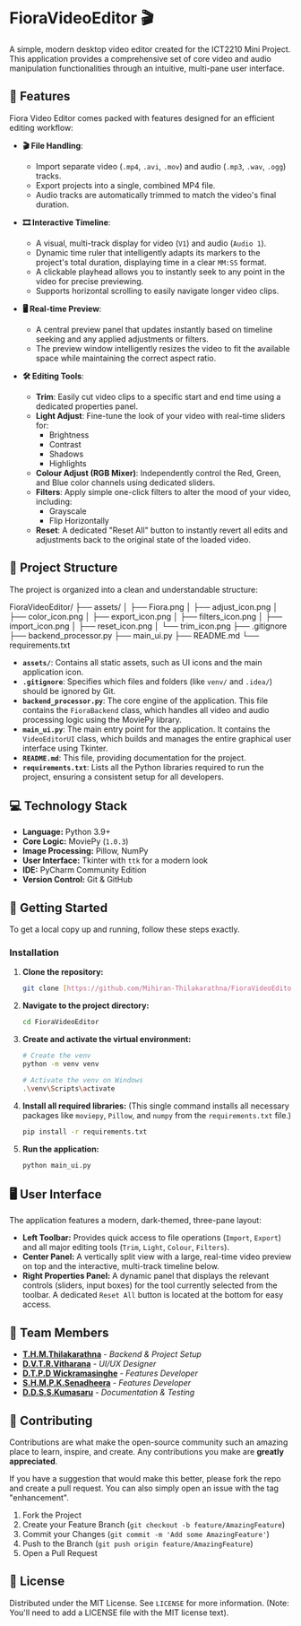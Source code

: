 # FioraVideoEditor 🎬

A simple, modern desktop video editor created for the ICT2210 Mini Project. This application provides a comprehensive set of core video and audio manipulation functionalities through an intuitive, multi-pane user interface.

## 🌟 Features

Fiora Video Editor comes packed with features designed for an efficient editing workflow:

* **🎬 File Handling**:
    * Import separate video (`.mp4`, `.avi`, `.mov`) and audio (`.mp3`, `.wav`, `.ogg`) tracks.
    * Export projects into a single, combined MP4 file.
    * Audio tracks are automatically trimmed to match the video's final duration.

* **🎞️ Interactive Timeline**:
    * A visual, multi-track display for video (`V1`) and audio (`Audio 1`).
    * Dynamic time ruler that intelligently adapts its markers to the project's total duration, displaying time in a clear `MM:SS` format.
    * A clickable playhead allows you to instantly seek to any point in the video for precise previewing.
    * Supports horizontal scrolling to easily navigate longer video clips.

* **🖥️ Real-time Preview**:
    * A central preview panel that updates instantly based on timeline seeking and any applied adjustments or filters.
    * The preview window intelligently resizes the video to fit the available space while maintaining the correct aspect ratio.

* **🛠️ Editing Tools**:
    * **Trim**: Easily cut video clips to a specific start and end time using a dedicated properties panel.
    * **Light Adjust**: Fine-tune the look of your video with real-time sliders for:
        * Brightness
        * Contrast
        * Shadows
        * Highlights
    * **Colour Adjust (RGB Mixer)**: Independently control the Red, Green, and Blue color channels using dedicated sliders.
    * **Filters**: Apply simple one-click filters to alter the mood of your video, including:
        * Grayscale
        * Flip Horizontally
    * **Reset**: A dedicated "Reset All" button to instantly revert all edits and adjustments back to the original state of the loaded video.

## 📁 Project Structure

The project is organized into a clean and understandable structure:


FioraVideoEditor/
├── assets/
│   ├── Fiora.png
│   ├── adjust_icon.png
│   ├── color_icon.png
│   ├── export_icon.png
│   ├── filters_icon.png
│   ├── import_icon.png
│   ├── reset_icon.png
│   └── trim_icon.png
├── .gitignore
├── backend_processor.py
├── main_ui.py
├── README.md
└── requirements.txt


* **`assets/`**: Contains all static assets, such as UI icons and the main application icon.
* **`.gitignore`**: Specifies which files and folders (like `venv/` and `.idea/`) should be ignored by Git.
* **`backend_processor.py`**: The core engine of the application. This file contains the `FioraBackend` class, which handles all video and audio processing logic using the MoviePy library.
* **`main_ui.py`**: The main entry point for the application. It contains the `VideoEditorUI` class, which builds and manages the entire graphical user interface using Tkinter.
* **`README.md`**: This file, providing documentation for the project.
* **`requirements.txt`**: Lists all the Python libraries required to run the project, ensuring a consistent setup for all developers.

## 💻 Technology Stack

- **Language:** Python 3.9+
- **Core Logic:** MoviePy (`1.0.3`)
- **Image Processing:** Pillow, NumPy
- **User Interface:** Tkinter with `ttk` for a modern look
- **IDE:** PyCharm Community Edition
- **Version Control:** Git & GitHub

## 🚀 Getting Started

To get a local copy up and running, follow these steps exactly.

### Installation

1.  **Clone the repository:**
    ```bash
    git clone [https://github.com/Mihiran-Thilakarathna/FioraVideoEditor.git](https://github.com/Mihiran-Thilakarathna/FioraVideoEditor.git)
    ```

2.  **Navigate to the project directory:**
    ```bash
    cd FioraVideoEditor
    ```

3.  **Create and activate the virtual environment:**
    ```bash
    # Create the venv
    python -m venv venv

    # Activate the venv on Windows
    .\venv\Scripts\activate
    ```

4.  **Install all required libraries:**
    (This single command installs all necessary packages like `moviepy`, `Pillow`, and `numpy` from the `requirements.txt` file.)
    ```bash
    pip install -r requirements.txt
    ```

5.  **Run the application:**
    ```bash
    python main_ui.py
    ```
    
## 🖥️ User Interface

The application features a modern, dark-themed, three-pane layout:

* **Left Toolbar:** Provides quick access to file operations (`Import`, `Export`) and all major editing tools (`Trim`, `Light`, `Colour`, `Filters`).
* **Center Panel:** A vertically split view with a large, real-time video preview on top and the interactive, multi-track timeline below.
* **Right Properties Panel:** A dynamic panel that displays the relevant controls (sliders, input boxes) for the tool currently selected from the toolbar. A dedicated `Reset All` button is located at the bottom for easy access.

## 👥 Team Members

* **[T.H.M.Thilakarathna](https://github.com/Mihiran-Thilakarathna)** - *Backend & Project Setup*
* **[D.V.T.R.Vitharana](https://github.com/Thinuka2835)** - *UI/UX Designer*
* **[D.T.P.D Wickramasinghe](https://github.com/Tharinda-Pamindu)** - *Features Developer*
* **[S.H.M.P.K.Senadheera](https://github.com/Piyumanjalee)** - *Features Developer*
* **[D.D.S.S.Kumasaru](https://github.com/Dilakshi13)** - *Documentation & Testing*

## 🤝 Contributing

Contributions are what make the open-source community such an amazing place to learn, inspire, and create. Any contributions you make are **greatly appreciated**.

If you have a suggestion that would make this better, please fork the repo and create a pull request. You can also simply open an issue with the tag "enhancement".

1.  Fork the Project
2.  Create your Feature Branch (`git checkout -b feature/AmazingFeature`)
3.  Commit your Changes (`git commit -m 'Add some AmazingFeature'`)
4.  Push to the Branch (`git push origin feature/AmazingFeature`)
5.  Open a Pull Request

## 📜 License

Distributed under the MIT License. See `LICENSE` for more information. (Note: You'll need to add a LICENSE file with the MIT license text).
